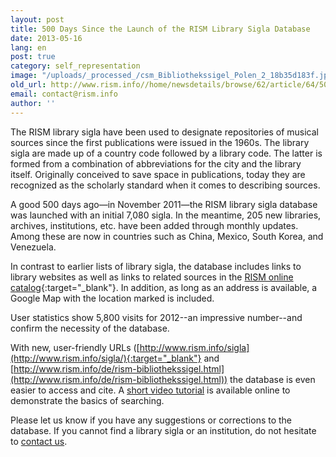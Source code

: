 ```yaml
---
layout: post
title: 500 Days Since the Launch of the RISM Library Sigla Database
date: 2013-05-16
lang: en
post: true
category: self_representation
image: "/uploads/_processed_/csm_Bibliothekssigel_Polen_2_18b35d183f.jpg"
old_url: http://www.rism.info//home/newsdetails/browse/62/article/64/500-days-since-the-launch-of-the-rism-library-sigla-database.html
email: contact@rism.info
author: ''
---
```



The RISM library sigla have been used to designate repositories of musical sources since the first publications were issued in the 1960s. The library sigla are made up of a country code followed by a library code. The latter is formed from a combination of abbreviations for the city and the library itself. Originally conceived to save space in publications, today they are recognized as the scholarly standard when it comes to describing sources.

A good 500 days ago—in November 2011—the RISM library sigla database was launched with an initial 7,080 sigla. In the meantime, 205 new libraries, archives, institutions, etc. have been added through monthly updates. Among these are now in countries such as China, Mexico, South Korea, and Venezuela.

In contrast to earlier lists of library sigla, the database includes links to library websites as well as links to related sources in the [RISM online catalog](http://opac.rism.info/index.php?id=2&L=1){:target="_blank"}. In addition, as long as an address is available, a Google Map with the location marked is included.

User statistics show 5,800 visits for 2012--an impressive number--and confirm the necessity of the database.

With new, user-friendly URLs ([http://www.rism.info/sigla](http://www.rism.info/sigla/){:target="_blank"} and [http://www.rism.info/de/rism-bibliothekssigel.html](http://www.rism.info/de/rism-bibliothekssigel.html)) the database is even easier to access and cite. A [short video tutorial](/sigla/help.html#c2138) is available online to demonstrate the basics of searching.

Please let us know if you have any suggestions or corrections to the database. If you cannot find a library sigla or an institution, do not hesitate to [contact us](mailto:contact@rism.info "Opens window for sending email").